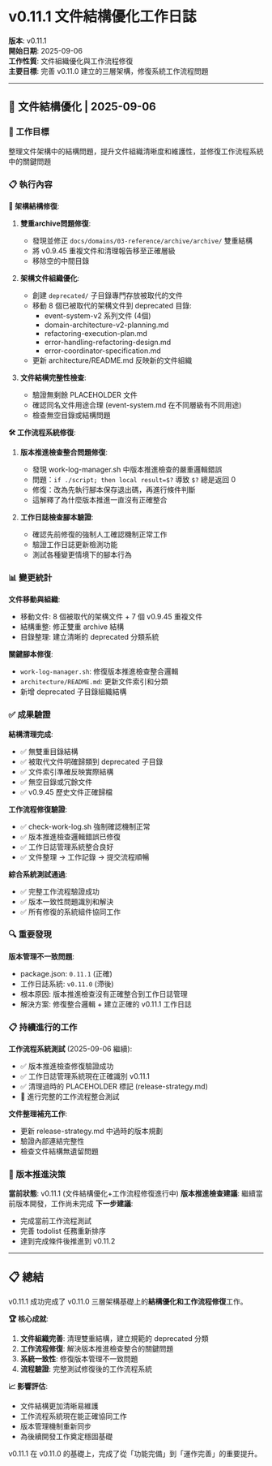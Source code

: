 # v0.11.1 文件結構優化工作日誌

**版本**: v0.11.1  
**開始日期**: 2025-09-06  
**工作性質**: 文件組織優化與工作流程修復  
**主要目標**: 完善 v0.11.0 建立的三層架構，修復系統工作流程問題

---

## 📁 文件結構優化 | 2025-09-06

### 🎯 工作目標
整理文件架構中的結構問題，提升文件組織清晰度和維護性，並修復工作流程系統中的關鍵問題

### 📋 執行內容

**🔧 架構結構修復**:
1. **雙重archive問題修復**: 
   - 發現並修正 `docs/domains/03-reference/archive/archive/` 雙重結構
   - 將 v0.9.45 重複文件和清理報告移至正確層級
   - 移除空的中間目錄

2. **架構文件組織優化**:
   - 創建 `deprecated/` 子目錄專門存放被取代的文件
   - 移動 8 個已被取代的架構文件到 deprecated 目錄:
     - event-system-v2 系列文件 (4個) 
     - domain-architecture-v2-planning.md
     - refactoring-execution-plan.md
     - error-handling-refactoring-design.md  
     - error-coordinator-specification.md
   - 更新 architecture/README.md 反映新的文件組織

3. **文件結構完整性檢查**:
   - 驗證無剩餘 PLACEHOLDER 文件
   - 確認同名文件用途合理 (event-system.md 在不同層級有不同用途)
   - 檢查無空目錄或結構問題

**🛠 工作流程系統修復**:
1. **版本推進檢查整合問題修復**:
   - 發現 work-log-manager.sh 中版本推進檢查的嚴重邏輯錯誤
   - 問題：`if ./script; then local result=$?` 導致 `$?` 總是返回 0
   - 修復：改為先執行腳本保存退出碼，再進行條件判斷
   - 這解釋了為什麼版本推進一直沒有正確整合

2. **工作日誌檢查腳本驗證**:
   - 確認先前修復的強制人工確認機制正常工作
   - 驗證工作日誌更新檢測功能
   - 測試各種變更情境下的腳本行為

### 📊 變更統計

**文件移動與組織**:
- 移動文件: 8 個被取代的架構文件 + 7 個 v0.9.45 重複文件
- 結構重整: 修正雙重 archive 結構
- 目錄整理: 建立清晰的 deprecated 分類系統

**關鍵腳本修復**:
- `work-log-manager.sh`: 修復版本推進檢查整合邏輯
- `architecture/README.md`: 更新文件索引和分類
- 新增 deprecated 子目錄組織結構

### ✅ 成果驗證

**結構清理完成**:
- ✅ 無雙重目錄結構
- ✅ 被取代文件明確歸類到 deprecated 子目錄
- ✅ 文件索引準確反映實際結構
- ✅ 無空目錄或冗餘文件
- ✅ v0.9.45 歷史文件正確歸檔

**工作流程修復驗證**:
- ✅ check-work-log.sh 強制確認機制正常
- ✅ 版本推進檢查邏輯錯誤已修復
- ✅ 工作日誌管理系統整合良好
- ✅ 文件整理 → 工作記錄 → 提交流程順暢

**綜合系統測試通過**:
- ✅ 完整工作流程驗證成功
- ✅ 版本一致性問題識別和解決
- ✅ 所有修復的系統組件協同工作

### 🔍 重要發現

**版本管理不一致問題**:
- package.json: `0.11.1` (正確)
- 工作日誌系統: `v0.11.0` (滯後)
- 根本原因: 版本推進檢查沒有正確整合到工作日誌管理
- 解決方案: 修復整合邏輯 + 建立正確的 v0.11.1 工作日誌

### 📋 持續進行的工作

**工作流程系統測試** (2025-09-06 繼續):
- ✅ 版本推進檢查修復驗證成功
- ✅ 工作日誌管理系統現在正確識別 v0.11.1
- ✅ 清理過時的 PLACEHOLDER 標記 (release-strategy.md)
- 🔄 進行完整的工作流程整合測試

**文件整理補充工作**:
- 更新 release-strategy.md 中過時的版本規劃
- 驗證內部連結完整性
- 檢查文件結構無遺留問題

### 🎯 版本推進決策

**當前狀態**: v0.11.1 (文件結構優化+工作流程修復進行中)
**版本推進檢查建議**: 繼續當前版本開發，工作尚未完成
**下一步建議**: 
- 完成當前工作流程測試
- 完善 todolist 任務重新排序
- 達到完成條件後推進到 v0.11.2

---

## 📋 總結

v0.11.1 成功完成了 v0.11.0 三層架構基礎上的**結構優化和工作流程修復**工作。

**🏆 核心成就**:
1. **文件組織完善**: 清理雙重結構，建立規範的 deprecated 分類
2. **工作流程修復**: 解決版本推進檢查整合的關鍵問題  
3. **系統一致性**: 修復版本管理不一致問題
4. **流程驗證**: 完整測試修復後的工作流程系統

**📈 影響評估**:
- 文件結構更加清晰易維護
- 工作流程系統現在能正確協同工作
- 版本管理機制重新同步
- 為後續開發工作奠定穩固基礎

v0.11.1 在 v0.11.0 的基礎上，完成了從「功能完備」到「運作完善」的重要提升。